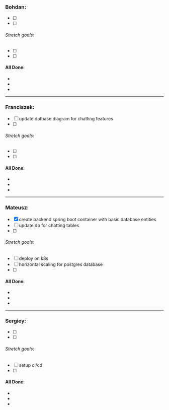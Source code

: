 ### Bohdan:
- [ ]
- [ ]

  
###### Stretch goals:
- [ ]
- [ ]


#### All Done:
-
-
-

----------------------------------
### Franciszek:
- [ ] update datbase diagram for chatting features
- [ ]

  
###### Stretch goals:
- [ ]
- [ ]

  
#### All Done:
-
-
-

----------------------------------
### Mateusz:
- [x] create backend spring boot container with basic database entities
- [ ] update db for chatting tables
- [ ] 


###### Stretch goals:
- [ ] deploy on k8s
- [ ] horizontal scaling for postgres database
- [ ] 


#### All Done:
-
-
-

----------------------------------
### Sergiey:
- [ ]
- [ ]


###### Stretch goals:
- [ ] setup ci/cd
- [ ]


#### All Done:
-
-
-
